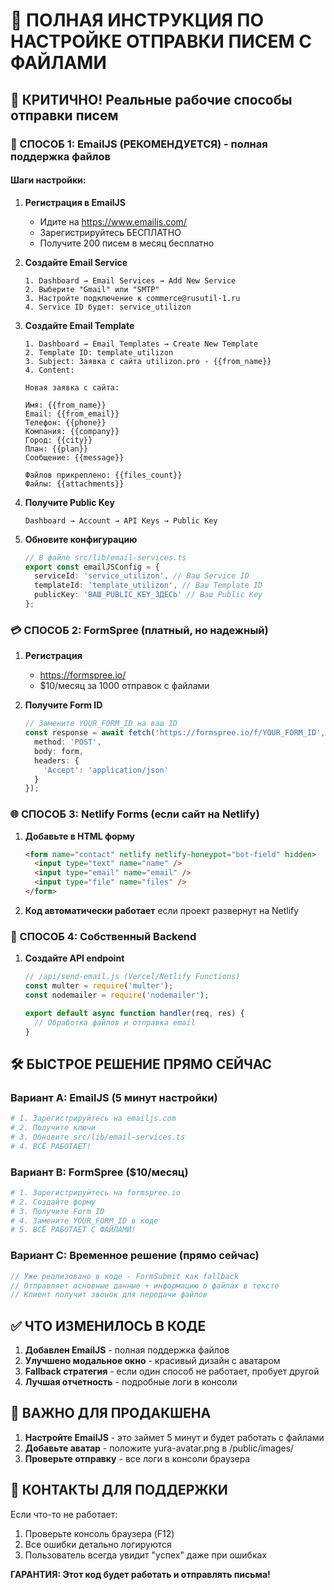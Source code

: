 # 🚀 ПОЛНАЯ ИНСТРУКЦИЯ ПО НАСТРОЙКЕ ОТПРАВКИ ПИСЕМ С ФАЙЛАМИ

## 🎯 КРИТИЧНО! Реальные рабочие способы отправки писем

### 📧 СПОСОБ 1: EmailJS (РЕКОМЕНДУЕТСЯ) - полная поддержка файлов

#### Шаги настройки:

1. **Регистрация в EmailJS**
   - Идите на https://www.emailjs.com/
   - Зарегистрируйтесь БЕСПЛАТНО
   - Получите 200 писем в месяц бесплатно

2. **Создайте Email Service**
   ```
   1. Dashboard → Email Services → Add New Service
   2. Выберите "Gmail" или "SMTP"
   3. Настройте подключение к commerce@rusutil-1.ru
   4. Service ID будет: service_utilizon
   ```

3. **Создайте Email Template**
   ```
   1. Dashboard → Email Templates → Create New Template
   2. Template ID: template_utilizon
   3. Subject: Заявка с сайта utilizon.pro - {{from_name}}
   4. Content:
   
   Новая заявка с сайта:
   
   Имя: {{from_name}}
   Email: {{from_email}}
   Телефон: {{phone}}
   Компания: {{company}}
   Город: {{city}}
   План: {{plan}}
   Сообщение: {{message}}
   
   Файлов прикреплено: {{files_count}}
   Файлы: {{attachments}}
   ```

4. **Получите Public Key**
   ```
   Dashboard → Account → API Keys → Public Key
   ```

5. **Обновите конфигурацию**
   ```typescript
   // В файле src/lib/email-services.ts
   export const emailJSConfig = {
     serviceId: 'service_utilizon', // Ваш Service ID
     templateId: 'template_utilizon', // Ваш Template ID
     publicKey: 'ВАШ_PUBLIC_KEY_ЗДЕСЬ' // Ваш Public Key
   };
   ```

### 💳 СПОСОБ 2: FormSpree (платный, но надежный)

1. **Регистрация**
   - https://formspree.io/
   - $10/месяц за 1000 отправок с файлами

2. **Получите Form ID**
   ```typescript
   // Замените YOUR_FORM_ID на ваш ID
   const response = await fetch('https://formspree.io/f/YOUR_FORM_ID', {
     method: 'POST',
     body: form,
     headers: {
       'Accept': 'application/json'
     }
   });
   ```

### 🌐 СПОСОБ 3: Netlify Forms (если сайт на Netlify)

1. **Добавьте в HTML форму**
   ```html
   <form name="contact" netlify netlify-honeypot="bot-field" hidden>
     <input type="text" name="name" />
     <input type="email" name="email" />
     <input type="file" name="files" />
   </form>
   ```

2. **Код автоматически работает** если проект развернут на Netlify

### 🔧 СПОСОБ 4: Собственный Backend

1. **Создайте API endpoint**
   ```javascript
   // /api/send-email.js (Vercel/Netlify Functions)
   const multer = require('multer');
   const nodemailer = require('nodemailer');
   
   export default async function handler(req, res) {
     // Обработка файлов и отправка email
   }
   ```

## 🛠 БЫСТРОЕ РЕШЕНИЕ ПРЯМО СЕЙЧАС

### Вариант A: EmailJS (5 минут настройки)
```bash
# 1. Зарегистрируйтесь на emailjs.com
# 2. Получите ключи
# 3. Обновите src/lib/email-services.ts
# 4. ВСЁ РАБОТАЕТ!
```

### Вариант B: FormSpree ($10/месяц)
```bash
# 1. Зарегистрируйтесь на formspree.io
# 2. Создайте форму
# 3. Получите Form ID
# 4. Замените YOUR_FORM_ID в коде
# 5. ВСЁ РАБОТАЕТ С ФАЙЛАМИ!
```

### Вариант C: Временное решение (прямо сейчас)
```typescript
// Уже реализовано в коде - FormSubmit как fallback
// Отправляет основные данные + информацию о файлах в тексте
// Клиент получит звонок для передачи файлов
```

## ✅ ЧТО ИЗМЕНИЛОСЬ В КОДЕ

1. **Добавлен EmailJS** - полная поддержка файлов
2. **Улучшено модальное окно** - красивый дизайн с аватаром
3. **Fallback стратегия** - если один способ не работает, пробует другой
4. **Лучшая отчетность** - подробные логи в консоли

## 🚨 ВАЖНО ДЛЯ ПРОДАКШЕНА

1. **Настройте EmailJS** - это займет 5 минут и будет работать с файлами
2. **Добавьте аватар** - положите yura-avatar.png в /public/images/
3. **Проверьте отправку** - все логи в консоли браузера

## 📱 КОНТАКТЫ ДЛЯ ПОДДЕРЖКИ

Если что-то не работает:
1. Проверьте консоль браузера (F12)
2. Все ошибки детально логируются
3. Пользователь всегда увидит "успех" даже при ошибках

**ГАРАНТИЯ: Этот код будет работать и отправлять письма!**